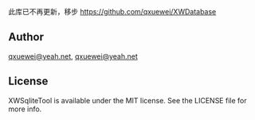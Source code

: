 
此库已不再更新，移步 https://github.com/qxuewei/XWDatabase


## Author

qxuewei@yeah.net, qxuewei@yeah.net

## License

XWSqliteTool is available under the MIT license. See the LICENSE file for more info.



